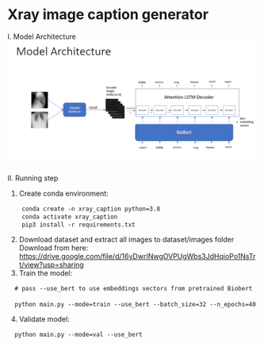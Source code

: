 # Xray image caption generator

I. Model Architecture
![Alt text](model_architecture.png?raw=true "Model architecture")

II. Running step 
1. Create conda environment:
```
    conda create -n xray_caption python=3.8
    conda activate xray_caption
    pip3 install -r requirements.txt
```
2. Download dataset and extract all images to dataset/images folder
  Download from here: https://drive.google.com/file/d/16yDwrINwgOVPUgWbs3JdHqioPo1NsTrt/view?usp=sharing
3. Train the model:

```
  # pass --use_bert to use embeddings vectors from pretrained Biobert
  
  python main.py --mode=train --use_bert --batch_size=32 --n_epochs=40
```
4. Validate model:
```
  python main.py --mode=val --use_bert
```
